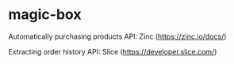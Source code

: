 # magic-box

Automatically purchasing products API: Zinc (https://zinc.io/docs/)

Extracting order history API: Slice (https://developer.slice.com/)

